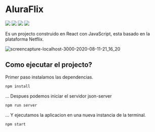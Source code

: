 # AluraFlix
![](https://img.shields.io/badge/-react-blue) ![](https://img.shields.io/badge/-javascript-yellow) ![](https://img.shields.io/badge/-html5-orange) ![](https://img.shields.io/badge/-css3-informational)

Es un projecto construido en React con JavaScript, esta basado en la plataforma Netflix.

![screencapture-localhost-3000-2020-08-11-21_16_20](https://user-images.githubusercontent.com/34426848/89961537-56189980-dc18-11ea-935d-cc35e8efd62d.png)

## Como ejecutar el projecto?
Primer paso instalamos las dependencias.
```bash
npm install
```
... Despues podemos iniciar el servidor json-server
```bash
npm run server
```
... Y ejecutamos la aplicacion en una nueva instancia de la terminal.
```bash
npm start
```
